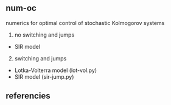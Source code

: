 ## num-oc
numerics for optimal control of stochastic Kolmogorov systems

1. no switching and jumps
  - SIR model
2. switching and jumps
  - Lotka-Volterra model (lot-vol.py)
  - SIR model (sir-jump.py)

## referencies


